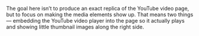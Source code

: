 The goal here isn’t to produce an exact replica of the YouTube video page, but to focus on making the media elements show up. That means two things — embedding the YouTube video player into the page so it actually plays and showing little thumbnail images along the right side.